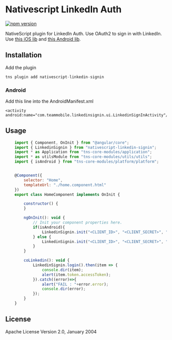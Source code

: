 # Nativescript LinkedIn Auth

[![npm version](https://badge.fury.io/js/nativescript-linkedin-signin.svg)](http://badge.fury.io/js/nativescript-linkedin-signin)

NativeScript plugin for LinkedIn Auth. Use OAuth2 to sign in with LinkedIn. Use [this iOS lib](https://github.com/serhii-londar/LinkedInSignIn) and [this Android lib](https://github.com/pboulch/android-linkedin-auth). 


## Installation

Add the plugin 

```javascript
tns plugin add nativescript-linkedin-signin
```

### Android 

Add this line into the AndroidManifest.xml 

```
<activity android:name="com.teammobile.linkedinsignin.ui.LinkedinSignInActivity"/>
```

## Usage 
	
```javascript
    import { Component, OnInit } from "@angular/core";
    import { LinkedinSignin } from "nativescript-linkedin-signin";
    import * as Application from "tns-core-modules/application";
    import * as utilsModule from "tns-core-modules/utils/utils";
    import { isAndroid } from "tns-core-modules/platform/platform";


    @Component({
        selector: "Home",
        templateUrl: "./home.component.html"
    })
    export class HomeComponent implements OnInit {

        constructor() {
        }

        ngOnInit(): void {
            // Init your component properties here.
            if(isAndroid){
                LinkedinSignin.init("<CLIENT_ID>", "<CLIENT_SECRET>", "<REDIRECT_URI>", new Array<string>(), utilsModule.ad.getApplicationContext());
            } else {
                LinkedinSignin.init("<CLIENT_ID>", "<CLIENT_SECRET>", "<REDIRECT_URI>", new Array<string>(), Application.ios.rootController);
            }
        }

        coLinkedin(): void {
            LinkedinSignin.login().then(item => {
                console.dir(item);
                alert(item.token.accessToken);
            }).catch((error)=>{
                alert("FAIL : "+error.error);
                console.dir(error);
            });
        }
    }
```
    
## License

Apache License Version 2.0, January 2004

